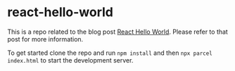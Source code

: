 # react-hello-world

This is a repo related to the blog post [React Hello World](http://blog.jesperkihlberg.dk/index.php/2023/03/02/getting-started-with-react/). Please refer to that post for more information.

To get started clone the repo and run `npm install` and then `npx parcel index.html` to start the development server.
